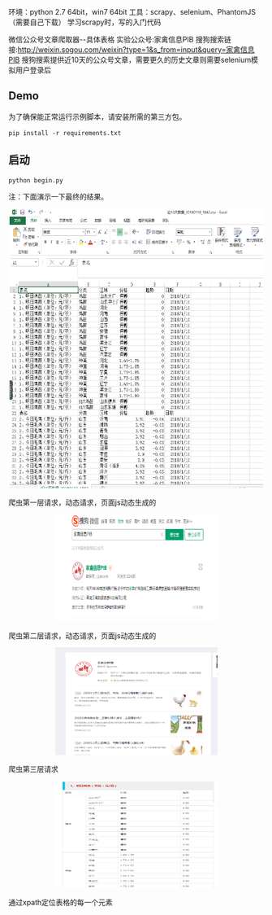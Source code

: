 
环境：python 2.7 64bit，win7 64bit
工具：scrapy、selenium、PhantomJS（需要自己下载）
学习scrapy时，写的入门代码

微信公众号文章爬取器--具体表格
实验公众号:家禽信息PIB
搜狗搜索链接:http://weixin.sogou.com/weixin?type=1&s_from=input&query=家禽信息PIB
搜狗搜索提供近10天的公众号文章，需要更久的历史文章则需要selenium模拟用户登录后
## <a name="Demo">Demo</a>
为了确保能正常运行示例脚本，请安装所需的第三方包。

```
pip install -r requirements.txt
```
## <a name="Demo">启动</a>


```
python begin.py
```


注：下面演示一下最终的结果。

<div align=center>
<img src="imgs/0.png" width="500" height="550"/>
</div>


爬虫第一层请求，动态请求，页面js动态生成的
<div align=center>
<img src="imgs/1.png" width="320" height="211"/>
</div>


爬虫第二层请求，动态请求，页面js动态生成的
<div align=center>
<img src="imgs/2.png" width="320" height="211"/>
</div>


爬虫第三层请求
<div align=center>
<img src="imgs/3.png" width="320" height="211"/>
</div>


通过xpath定位表格的每一个元素
